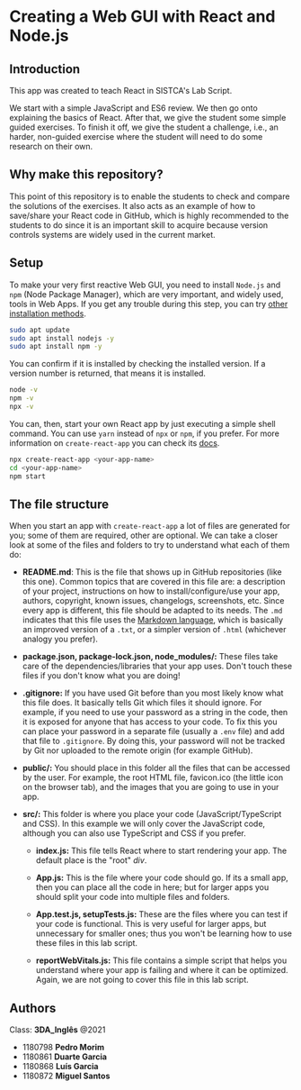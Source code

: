 # Creating a Web GUI with React and Node.js

## Introduction

This app was created to teach React in SISTCA's Lab Script.

We start with a simple JavaScript and ES6 review. We then go onto explaining the basics of React. After that, we give the student some simple guided exercises. To finish it off, we give the student a challenge, i.e., an harder, non-guided exercise where the student will need to do some research on their own.

## Why make this repository?

This point of this repository is to enable the students to check and compare the solutions of the exercises. It also acts as an example of how to save/share your React code in GitHub, which is highly recommended to the students to do since it is an important skill to acquire because version controls systems are widely used in the current market.

## Setup

To make your very first reactive Web GUI, you need to install `Node.js` and `npm` (Node Package Manager), which are very important, and widely used, tools in Web Apps. If you get any trouble during this step, you can try [other installation methods](https://www.digitalocean.com/community/tutorials/how-to-install-node-js-on-ubuntu-20-04).

```bash
sudo apt update
sudo apt install nodejs -y
sudo apt install npm -y
```

You can confirm if it is installed by checking the installed version. If a version number is returned, that means it is installed.

```bash
node -v
npm -v
npx -v
```

You can, then, start your own React app by just executing a simple shell command. You can use `yarn` instead of `npx` or `npm`, if you prefer. For more information on `create-react-app` you can check its [docs](https://create-react-app.dev/docs/getting-started/).

```bash
npx create-react-app <your-app-name>
cd <your-app-name>
npm start
```

## The file structure

When you start an app with `create-react-app` a lot of files are generated for you; some of them are required, other are optional. We can take a closer look at some of the files and folders to try to understand what each of them do:

- **README.md**:
  This is the file that shows up in GitHub repositories (like this one). Common topics that are covered in this file are: a description of your project, instructions on how to install/configure/use your app, authors, copyright, known issues, changelogs, screenshots, etc. Since every app is different, this file should be adapted to its needs. The `.md` indicates that this file uses the [Markdown language](https://guides.github.com/features/mastering-markdown/), which is basically an improved version of a `.txt`, or a simpler version of `.html` (whichever analogy you prefer).

- **package.json, package-lock.json, node_modules/:**
  These files take care of the dependencies/libraries that your app uses. Don't touch these files if you don't know what you are doing!

- **.gitignore:**
  If you have used Git before than you most likely know what this file does. It basically tells Git which files it should ignore. For example, if you need to use your password as a string in the code, then it is exposed for anyone that has access to your code. To fix this you can place your password in a separate file (usually a `.env` file) and add that file to `.gitignore`. By doing this, your password will not be tracked by Git nor uploaded to the remote origin (for example GitHub).

- **public/:**
  You should place in this folder all the files that can be accessed by the user. For example, the root HTML file, favicon.ico (the little icon on the browser tab), and the images that you are going to use in your app.

- **src/:**
  This folder is where you place your code (JavaScript/TypeScript and CSS). In this example we will only cover the JavaScript code, although you can also use TypeScript and CSS if you prefer.

  - **index.js:**
    This file tells React where to start rendering your app. The default place is the "root" _div_.

  - **App.js:**
    This is the file where your code should go. If its a small app, then you can place all the code in here; but for larger apps you should split your code into multiple files and folders.

  - **App.test.js, setupTests.js:**
    These are the files where you can test if your code is functional. This is very useful for larger apps, but unnecessary for smaller ones; thus you won't be learning how to use these files in this lab script.

  - **reportWebVitals.js:**
    This file contains a simple script that helps you understand where your app is failing and where it can be optimized. Again, we are not going to cover this file in this lab script.

## Authors

Class: **3DA_Inglês** @2021

- 1180798 **Pedro Morim**
- 1180861 **Duarte Garcia**
- 1180868 **Luís Garcia**
- 1180872 **Miguel Santos**
